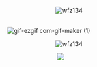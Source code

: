 ⠀⠀⠀⠀⠀⠀⠀⠀⠀⠀⠀![wfz134](https://github.com/user-attachments/assets/4b757f4d-428f-4bfa-acf3-bbe4cd341754)

 
⠀⠀⠀⠀⠀⠀⠀⠀⠀⠀⠀⠀⠀⠀⠀⠀⠀⠀⠀⠀⠀⠀⠀⠀⠀⠀⠀⠀⠀⠀⠀⠀⠀![gif-ezgif com-gif-maker (1)](https://github.com/user-attachments/assets/03217553-3b66-4832-9922-4b3b19d9acdb)

⠀⠀⠀⠀⠀⠀⠀⠀⠀⠀⠀![wfz134](https://github.com/user-attachments/assets/4b757f4d-428f-4bfa-acf3-bbe4cd341754)

⠀⠀⠀⠀⠀⠀⠀⠀⠀⠀⠀ ![](https://komarev.com/ghpvc/?username=20waystokillsomeone&color=d8a48f&label=freakshow&style=plastic&abbreviated=true)
